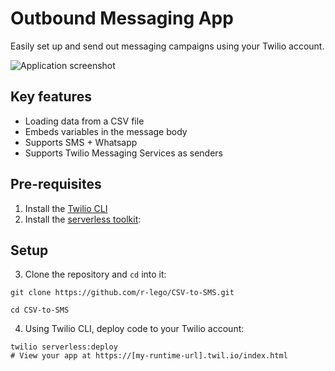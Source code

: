 # Outbound Messaging App
Easily set up and send out messaging campaigns using your Twilio account.

![Application screenshot](https://user-images.githubusercontent.com/2404879/160084852-95b796f5-fa2b-4ce2-a5cb-ef9023258db2.png)

## Key features
 * Loading data from a CSV file
 * Embeds variables in the message body
 * Supports SMS + Whatsapp
 * Supports Twilio Messaging Services as senders

## Pre-requisites
1. Install the [Twilio CLI](https://www.twilio.com/docs/twilio-cli/quickstart#install-twilio-cli)
2. Install the [serverless toolkit](https://www.twilio.com/docs/labs/serverless-toolkit/getting-started):

## Setup

3. Clone the repository and `cd` into it:
```shell
git clone https://github.com/r-lego/CSV-to-SMS.git

cd CSV-to-SMS
```

4. Using Twilio CLI, deploy code to your Twilio account:
```shell
twilio serverless:deploy
# View your app at https://[my-runtime-url].twil.io/index.html
```
